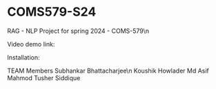 # COMS579-S24
RAG - NLP Project for spring 2024 - COMS-579\n

Video demo link:

Installation:




TEAM Members 
    Subhankar Bhattacharjee\n
    Koushik Howlader 
    Md Asif Mahmod Tusher Siddique
